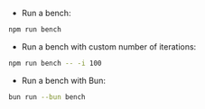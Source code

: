 * Run a bench:
```sh
npm run bench
```

* Run a bench with custom number of iterations:
```sh
npm run bench -- -i 100
```

* Run a bench with Bun:
```sh
bun run --bun bench
```